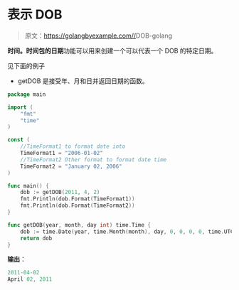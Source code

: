 # 表示 DOB

> 原文：<https://golangbyexample.com//>DOB-golang

**时间。**时间**包的日期**功能可以用来创建一个可以代表一个 DOB 的特定日期。

见下面的例子

*   getDOB 是接受年、月和日并返回日期的函数。

```go
package main

import (
    "fmt"
    "time"
)

const (
    //TimeFormat1 to format date into
    TimeFormat1 = "2006-01-02"
    //TimeFormat2 Other format to format date time
    TimeFormat2 = "January 02, 2006"
)

func main() {
    dob := getDOB(2011, 4, 2)
    fmt.Println(dob.Format(TimeFormat1))
    fmt.Println(dob.Format(TimeFormat2))
}

func getDOB(year, month, day int) time.Time {
    dob := time.Date(year, time.Month(month), day, 0, 0, 0, 0, time.UTC)
    return dob
}
```

**输出**：

```go
2011-04-02
April 02, 2011
```